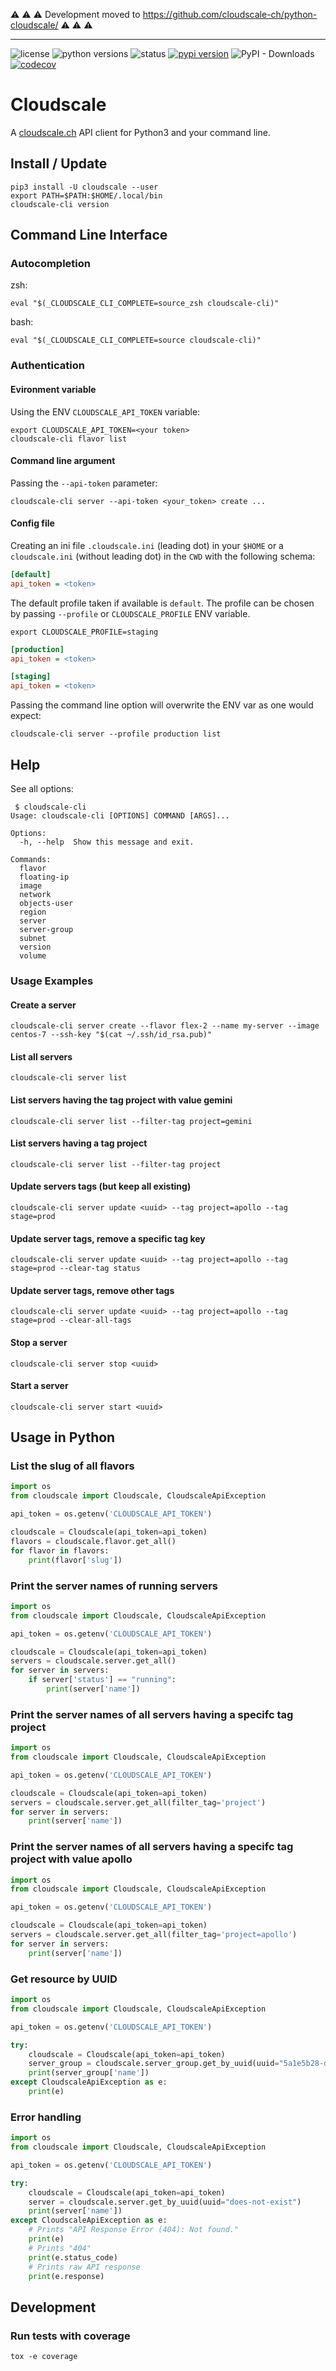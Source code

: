 :warning: :warning: :warning: Development moved to https://github.com/cloudscale-ch/python-cloudscale/ :warning: :warning: :warning: 

---

![license](https://img.shields.io/pypi/l/cloudscale.svg)
![python versions](https://img.shields.io/pypi/pyversions/cloudscale.svg)
![status](https://img.shields.io/pypi/status/cloudscale.svg)
[![pypi version](https://img.shields.io/pypi/v/cloudscale.svg)](https://pypi.org/project/cloudscale/)
![PyPI - Downloads](https://img.shields.io/pypi/dw/cloudscale)
[![codecov](https://codecov.io/gh/resmo/python-cloudscale/branch/master/graph/badge.svg)](https://codecov.io/gh/resmo/python-cloudscale)

# Cloudscale

A [cloudscale.ch](https://www.cloudscale.ch) API client for Python3 and your command line.

## Install / Update

~~~
pip3 install -U cloudscale --user
export PATH=$PATH:$HOME/.local/bin
cloudscale-cli version
~~~

## Command Line Interface

### Autocompletion

zsh:
~~~shell
eval "$(_CLOUDSCALE_CLI_COMPLETE=source_zsh cloudscale-cli)"
~~~

bash:
~~~shell
eval "$(_CLOUDSCALE_CLI_COMPLETE=source cloudscale-cli)"
~~~

### Authentication

#### Evironment variable

Using the ENV `CLOUDSCALE_API_TOKEN` variable:

~~~shell
export CLOUDSCALE_API_TOKEN=<your token>
cloudscale-cli flavor list
~~~

#### Command line argument

Passing the `--api-token` parameter:

~~~shell
cloudscale-cli server --api-token <your_token> create ...
~~~

#### Config file

Creating an ini file `.cloudscale.ini` (leading dot) in your `$HOME` or a `cloudscale.ini` (without leading dot) in the `CWD` with the following schema:

~~~ini
[default]
api_token = <token>
~~~

The default profile taken if available is `default`. The profile can be chosen by passing `--profile` or `CLOUDSCALE_PROFILE` ENV variable.

~~~
export CLOUDSCALE_PROFILE=staging
~~~

~~~ini
[production]
api_token = <token>

[staging]
api_token = <token>
~~~

Passing the command line option will overwrite the ENV var as one would expect:
~~~
cloudscale-cli server --profile production list
~~~

## Help

See all options:

~~~shell
 $ cloudscale-cli
Usage: cloudscale-cli [OPTIONS] COMMAND [ARGS]...

Options:
  -h, --help  Show this message and exit.

Commands:
  flavor
  floating-ip
  image
  network
  objects-user
  region
  server
  server-group
  subnet
  version
  volume
~~~

### Usage Examples

#### Create a server

~~~shell
cloudscale-cli server create --flavor flex-2 --name my-server --image centos-7 --ssh-key "$(cat ~/.ssh/id_rsa.pub)"
~~~

#### List all servers

~~~shell
cloudscale-cli server list
~~~

#### List servers having the tag project with value gemini

~~~shell
cloudscale-cli server list --filter-tag project=gemini
~~~

#### List servers having a tag project

~~~shell
cloudscale-cli server list --filter-tag project
~~~

#### Update servers tags (but keep all existing)

~~~shell
cloudscale-cli server update <uuid> --tag project=apollo --tag stage=prod
~~~

#### Update server tags, remove a specific tag key

~~~shell
cloudscale-cli server update <uuid> --tag project=apollo --tag stage=prod --clear-tag status
~~~

#### Update server tags, remove other tags

~~~shell
cloudscale-cli server update <uuid> --tag project=apollo --tag stage=prod --clear-all-tags
~~~

#### Stop a server

~~~shell
cloudscale-cli server stop <uuid>
~~~

#### Start a server

~~~shell
cloudscale-cli server start <uuid>
~~~

## Usage in Python

### List the slug of all flavors
~~~python
import os
from cloudscale import Cloudscale, CloudscaleApiException

api_token = os.getenv('CLOUDSCALE_API_TOKEN')

cloudscale = Cloudscale(api_token=api_token)
flavors = cloudscale.flavor.get_all()
for flavor in flavors:
    print(flavor['slug'])
~~~

### Print the server names of running servers
~~~python
import os
from cloudscale import Cloudscale, CloudscaleApiException

api_token = os.getenv('CLOUDSCALE_API_TOKEN')

cloudscale = Cloudscale(api_token=api_token)
servers = cloudscale.server.get_all()
for server in servers:
    if server['status'] == "running":
        print(server['name'])
~~~

### Print the server names of all servers having a specifc tag project
~~~python
import os
from cloudscale import Cloudscale, CloudscaleApiException

api_token = os.getenv('CLOUDSCALE_API_TOKEN')

cloudscale = Cloudscale(api_token=api_token)
servers = cloudscale.server.get_all(filter_tag='project')
for server in servers:
    print(server['name'])
~~~

### Print the server names of all servers having a specifc tag project with value apollo
~~~python
import os
from cloudscale import Cloudscale, CloudscaleApiException

api_token = os.getenv('CLOUDSCALE_API_TOKEN')

cloudscale = Cloudscale(api_token=api_token)
servers = cloudscale.server.get_all(filter_tag='project=apollo')
for server in servers:
    print(server['name'])
~~~

### Get resource by UUID
~~~python
import os
from cloudscale import Cloudscale, CloudscaleApiException

api_token = os.getenv('CLOUDSCALE_API_TOKEN')

try:
    cloudscale = Cloudscale(api_token=api_token)
    server_group = cloudscale.server_group.get_by_uuid(uuid="5a1e5b28-d354-47a8-bfb2-01b048c20204")
    print(server_group['name'])
except CloudscaleApiException as e:
    print(e)
~~~

### Error handling
~~~python
import os
from cloudscale import Cloudscale, CloudscaleApiException

api_token = os.getenv('CLOUDSCALE_API_TOKEN')

try:
    cloudscale = Cloudscale(api_token=api_token)
    server = cloudscale.server.get_by_uuid(uuid="does-not-exist")
    print(server['name'])
except CloudscaleApiException as e:
    # Prints "API Response Error (404): Not found."
    print(e)
    # Prints "404"
    print(e.status_code)
    # Prints raw API response
    print(e.response)
~~~

## Development

### Run tests with coverage
~~~shell
tox -e coverage
~~~
